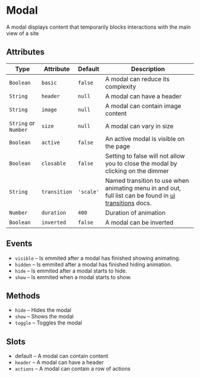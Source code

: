 # Modal

A modal displays content that temporarily blocks interactions with the main view of a site

## Attributes

Type |Attribute | Default | Description
-----|----------|---------|------------
`Boolean` | `basic` | `false` | A modal can reduce its complexity
`String` | `header` | `null` | A modal can have a header
`String` | `image` | `null` | A modal can contain image content
`String` or `Number` | `size` | `null` | A modal can vary in size
`Boolean` | `active` | `false` | An active modal is visible on the page
`Boolean` | `closable` | `false` | Setting to false will not allow you to close the modal by clicking on the dimmer
`String` | `transition` | `'scale'` | Named transition to use when animating menu in and out, full list can be found in [ui transitions](https://semantic-ui.com/modules/transition.html) docs.
`Number` | `duration` | `400` | Duration of animation
`Boolean` | `inverted` | `false` | A modal can be inverted


## Events

* `visible` &ndash; Is emmited after a modal has finished showing animating.
* `hidden` &ndash; 	Is emmited after a modal has finished hiding animation.
* `hide` &ndash; Is emmited after a modal starts to hide.
* `show` &ndash; Is emmited when a modal starts to show.

## Methods

* `hide` &ndash; Hides the modal
* `show` &ndash; 	Shows the modal
* `toggle` &ndash; Toggles the modal

## Slots

* default &ndash; A modal can contain content
* `header` &ndash; A modal can have a header
* `actions` &ndash; A modal can contain a row of actions
